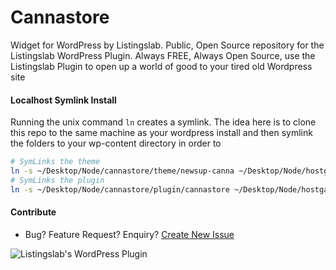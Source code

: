 # Cannastore

Widget for WordPress by Listingslab. Public, Open Source repository for the Listingslab WordPress Plugin. Always FREE, Always Open Source, use the Listingslab Plugin to open up a world of good to your tired old Wordpress site

#### Localhost Symlink Install

Running the unix command `ln` creates a symlink. The idea here is to clone this repo to the same machine as your wordpress install and then symlink the folders to your wp-content directory in order to 

```bash
# SymLinks the theme
ln -s ~/Desktop/Node/cannastore/theme/newsup-canna ~/Desktop/Node/hostgator-v9/wordpress/wp-content/themes/push2talk
# SymLinks the plugin
ln -s ~/Desktop/Node/cannastore/plugin/cannastore ~/Desktop/Node/hostgator-v9/wordpress/wp-content/plugins/push2talk
```

#### Contribute

- Bug? Feature Request? Enquiry? 
[Create New Issue](https://github.com/listingslab-software/cannastore/issues/new/choose)

![Listingslab's WordPress Plugin](https://raw.githubusercontent.com/listingslab-software/listingslab/develop/listingslab/public/svg/headers/listingslab-plugin.svg)